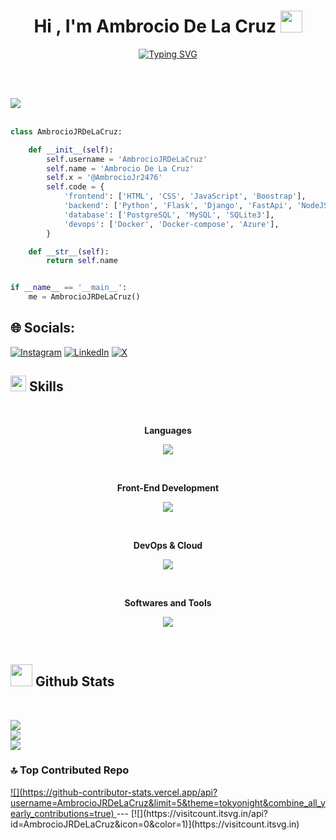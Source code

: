 <h1 align="center"><b>Hi , I'm Ambrocio De La Cruz </b><img src="https://media.giphy.com/media/hvRJCLFzcasrR4ia7z/giphy.gif" width="35"></h1>

<p align="center">
  <a href="https://git.io/typing-svg"><img src="https://readme-typing-svg.herokuapp.com?font=Futurist+fixed-width&pause=1000&width=435&lines=%F0%9F%91%A8%E2%80%8D%F0%9F%92%BB+Software+Developer%2C;%F0%9F%8E%93+Azure+AI+Engineer+Associate%2C;%F0%9F%96%A5%EF%B8%8F+Computer+and+Systems+Engineer%2C;%F0%9F%8C%90+Full+Stack+Programmer." alt="Typing SVG" /></a>
</p>

<br><br>

<img src="https://user-images.githubusercontent.com/73097560/115834477-dbab4500-a447-11eb-908a-139a6edaec5c.gif"><br><br>

```python
class AmbrocioJRDeLaCruz:

    def __init__(self):
        self.username = 'AmbrocioJRDeLaCruz'
        self.name = 'Ambrocio De La Cruz'
        self.x = '@AmbrocioJr2476'
        self.code = {
            'frontend': ['HTML', 'CSS', 'JavaScript', 'Boostrap'],
            'backend': ['Python', 'Flask', 'Django', 'FastApi', 'NodeJS', 'Odoo'],
            'database': ['PostgreSQL', 'MySQL', 'SQLite3'],
            'devops': ['Docker', 'Docker-compose', 'Azure'],
        }

    def __str__(self):
        return self.name


if __name__ == '__main__':
    me = AmbrocioJRDeLaCruz()


```


## 🌐 Socials:
[![Instagram](https://img.shields.io/badge/Instagram-%23E4405F.svg?logo=Instagram&logoColor=white)](https://instagram.com/juniordelacruzg) [![LinkedIn](https://img.shields.io/badge/LinkedIn-%230077B5.svg?logo=linkedin&logoColor=white)](https://linkedin.com/in/ambrocio-de-la-cruz-94a20627b) [![X](https://img.shields.io/badge/X-black.svg?logo=X&logoColor=white)](https://x.com/AmbrocioJr2476) 

## <img src="https://media2.giphy.com/media/QssGEmpkyEOhBCb7e1/giphy.gif?cid=ecf05e47a0n3gi1bfqntqmob8g9aid1oyj2wr3ds3mg700bl&rid=giphy.gif" width ="25"><b> Skills</b>
<br>

<p align="center">

<p align="center"><strong>Languages</strong></p>
    
  <p align="center">
    <a href="https://skillicons.dev">
      <img src="https://skillicons.dev/icons?i=py,js,cs,java" />
    </a>
  </p>

<br>   
    
<p align="center"><strong>Front-End Development</strong></p>

  <p align="center">
    <a href="https://skillicons.dev">
      <img src="https://skillicons.dev/icons?i=js,html,css,sass,xml" />
    </a>
  </p>

<br>

<p align="center"><strong>DevOps & Cloud</strong></p>

  <p align="center">
    <a href="https://skillicons.dev">
      <img src="https://skillicons.dev/icons?i=azure,docker" />
    </a>
  </p>
 
<br>

<p align="center"><strong>Softwares and Tools</strong></p>

 <p align="center">
    <a href="https://skillicons.dev">
      <img src="https://skillicons.dev/icons?i=django,flask,fastapi,nodejs,dotnet,git,github,gitlab" />
    </a>
  </p>

<br>

## <img src="https://media.giphy.com/media/iY8CRBdQXODJSCERIr/giphy.gif" width="35"><b> Github Stats </b>
<br>

![](https://github-readme-stats.vercel.app/api?username=AmbrocioJRDeLaCruz&theme=tokyonight&hide_border=true&include_all_commits=true&count_private=true)<br/>
![](https://github-readme-streak-stats.herokuapp.com/?user=AmbrocioJRDeLaCruz&theme=tokyonight&hide_border=true)<br/>
![](https://github-readme-stats.vercel.app/api/top-langs/?username=AmbrocioJRDeLaCruz&theme=tokyonight&hide_border=true&include_all_commits=true&count_private=true&layout=compact)


### 🔝 Top Contributed Repo
<a href="https://github-contributor-stats.vercel.app" align="center">
  ![](https://github-contributor-stats.vercel.app/api?username=AmbrocioJRDeLaCruz&limit=5&theme=tokyonight&combine_all_yearly_contributions=true)
</a>
---
[![](https://visitcount.itsvg.in/api?id=AmbrocioJRDeLaCruz&icon=0&color=1)](https://visitcount.itsvg.in)

<!-- Proudly created with GPRM ( https://gprm.itsvg.in ) -->
